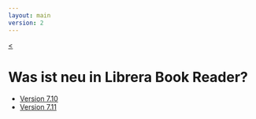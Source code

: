 ```yaml
---
layout: main
version: 2
---
```

[<](/wiki/de)

# Was ist neu in Librera Book Reader?

* [Version 7.10](/wiki/what-is-new/7.10/de)
* [Version 7.11](/wiki/what-is-new/7.11/de)


    
